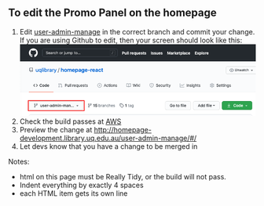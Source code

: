 ## To edit the Promo Panel on the homepage

1. Edit [user-admin-manage](https://github.com/uqlibrary/homepage-react/blob/user-admin-manage/src/modules/Index/components/subComponents/promoPanel.locale.js) in the correct branch and commit your change.
If you are using Github to edit, then your screen should look like this:
![Demonstrating selecting the UX Services branch](https://github.com/uqlibrary/homepage-react/blob/user-admin-manage/docs/demo-user-edit.png)
2. Check the build passes at [AWS](https://ap-southeast-2.console.aws.amazon.com/codesuite/codepipeline/pipelines/user-admin-manage/view?region=ap-southeast-2)
3. Preview the change at http://homepage-development.library.uq.edu.au/user-admin-manage/#/
4. Let devs know that you have a change to be merged in

Notes:

* html on this page must be Really Tidy, or the build will not pass. 
* Indent everything by exactly 4 spaces
* each HTML item gets its own line 
